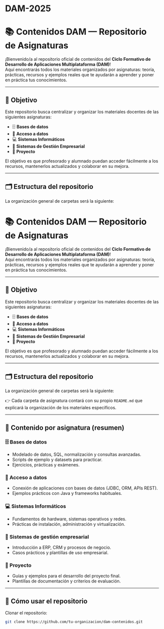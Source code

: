 # DAM-2025
# 📚 Contenidos DAM — Repositorio de Asignaturas

¡Bienvenido/a al repositorio oficial de contenidos del **Ciclo Formativo de Desarrollo de Aplicaciones Multiplataforma (DAM)**!  
Aquí encontrarás todos los materiales organizados por asignaturas: teoría, prácticas, recursos y ejemplos reales que te ayudarán a aprender y poner en práctica tus conocimientos.

---

## 🎯 Objetivo
Este repositorio busca centralizar y organizar los materiales docentes de las siguientes asignaturas:

- 🗄️ **Bases de datos**  
- 🔗 **Acceso a datos**  
- 💻 **Sistemas Informáticos**  
- 🏢 **Sistemas de Gestión Empresarial**  
- 🚀 **Proyecto**

El objetivo es que profesorado y alumnado puedan acceder fácilmente a los recursos, mantenerlos actualizados y colaborar en su mejora.

---

## 🗂️ Estructura del repositorio

La organización general de carpetas será la siguiente:
# 📚 Contenidos DAM — Repositorio de Asignaturas

¡Bienvenido/a al repositorio oficial de contenidos del **Ciclo Formativo de Desarrollo de Aplicaciones Multiplataforma (DAM)**!  
Aquí encontrarás todos los materiales organizados por asignaturas: teoría, prácticas, recursos y ejemplos reales que te ayudarán a aprender y poner en práctica tus conocimientos.

---

## 🎯 Objetivo
Este repositorio busca centralizar y organizar los materiales docentes de las siguientes asignaturas:

- 🗄️ **Bases de datos**  
- 🔗 **Acceso a datos**  
- 💻 **Sistemas Informáticos**  
- 🏢 **Sistemas de Gestión Empresarial**  
- 🚀 **Proyecto**

El objetivo es que profesorado y alumnado puedan acceder fácilmente a los recursos, mantenerlos actualizados y colaborar en su mejora.

---

## 🗂️ Estructura del repositorio

La organización general de carpetas será la siguiente:


👉 Cada carpeta de asignatura contará con su propio `README.md` que explicará la organización de los materiales específicos.

---

## 📌 Contenido por asignatura (resumen)

### 🗄️ Bases de datos
- Modelado de datos, SQL, normalización y consultas avanzadas.  
- Scripts de ejemplo y datasets para practicar.  
- Ejercicios, prácticas y exámenes.  

### 🔗 Acceso a datos
- Conexión de aplicaciones con bases de datos (JDBC, ORM, APIs REST).  
- Ejemplos prácticos con Java y frameworks habituales.  

### 💻 Sistemas Informáticos
- Fundamentos de hardware, sistemas operativos y redes.  
- Prácticas de instalación, administración y virtualización.  

### 🏢 Sistemas de gestión empresarial
- Introducción a ERP, CRM y procesos de negocio.  
- Casos prácticos y plantillas de uso empresarial.  

### 🚀 Proyecto
- Guías y ejemplos para el desarrollo del proyecto final.  
- Plantillas de documentación y criterios de evaluación.  

---

## 🚀 Cómo usar el repositorio

Clonar el repositorio:

```bash
git clone https://github.com/tu-organizacion/dam-contenidos.git


